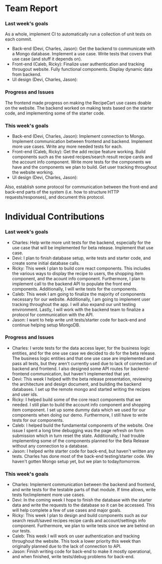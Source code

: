 # Team Report

### Last week's goals

As a whole, implement CI to automatically run a collection of unit tests on each commit. 
- Back-end (Devi, Charles, Jason): Get the backend to communicate with a Mongo database. Implement a use case. Write tests that covers that use case (and stuff it depends on).
- Front-end (Caleb, Ricky): Finalize user authentication and tracking througout website. Fully functional components. Display dynamic data from backend.
- UI design (Devi, Charles, Jason):

### Progress and Issues

The frontend made progress on making the RecipeCart use cases doable on the website. The backend worked on making tests based on the starter code, and implementing some of the starter code.

### This week's goals

- Back-end (Devi, Charles, Jason): Implement connection to Mongo. Implement communication between frontend and backend. Implement more use cases. Write any more needed tests for each.
- Front-end (Caleb, Ricky): Get the add recipe feature working. Build components such as the saved recipes/search result recipe cards and the account info component. Write more tests for the components we have and the components we plan to build. Get user tracking throughout the website working.
- UI design (Devi, Charles, Jason): 

Also, establish some protocol for communication between the front-end and back-end parts of the system (i.e. how to structure HTTP requests/responses), and document this protocol.

# Individual Contributions

### Last week's goals
- Charles: Help write more unit tests for the backend, especially for the use case that will be implemented for beta release. Implement that use case.
- Devi: I plan to finish database setup, write tests and starter code, and create some initial database calls.
- Ricky: This week I plan to build core react components. This includes the various ways to display the recipe to users, the shopping item component, and the acount info component. Furthermore, I plan to implement call to the backend API to populate the front end components. Additionally, I will write tests for the components.
- Caleb: This week I am going to finalize the majority of components necessary for our website. Additionally, I am going to implement user tracking throughout the app. I will also expand our unit testing environment. Lastly, I will work with the backend team to finalize a protocol for communication with the API.
- Jason: I want to help write unit tests/starter code for back-end and continue helping setup MongoDB.

### Progress and Issues

- Charles: I wrote tests for the data access layer, for the business logic entities, and for the one use case we decided to do for the beta release. The business logic entities and that one use case are implemented and pass all tests, but they aren't currently used due to lack of connection of backend and frontend. I also designed some API routes for backend-frontend communication, but haven't implemented that yet.
- Devi: This week I helped with the beta release presentation, reviewing the architecture and design document, and building the backend databases. I set up the remote mongo and started writing the recipes and user ids.
- Ricky: I helped build some of the core react components that we needed. I still plan to build the account info component and shopping item component. I set up some dummy data which we used for our components when doing our demo. Furthermore, I still have to write tests for our components.
- Caleb: I helped build the fundamental components of the website. One issue I spent a long time debugging was the page refresh on form submission which in turn reset the state. Additionally, I had trouble implementing some of the components planned for the Beta Release without any connection to a database.
- Jason: I helped write starter code for back-end, but haven't written any tests. Charles has done most of the back-end testing/starter code. We haven't gotten Mongo setup yet, but we plan to today/tomorrow.

### This week's goals

- Charles: Implement communication between the backend and frontend, and write tests for the testable parts of that module. If time allows, write tests for/implement more use cases. 
- Devi: In the coming week I hope to finish the database with the starter data and write the requests to the database so it can be accessed. This will help complete a few of use cases and major goals.
- Ricky: This week I plan to design and build components such as our search result/saved recipes recipe cards and account/settings info component. Furthermore, we plan to write tests since we are behind on our tests.
- Caleb: This week I will work on user authentication and tracking throughout the website. This took a lower priority this week than originally planned due to the lack of connection to API. 
- Jason: Finish writing code for back-end to make it mostly operational, and when finished, write tests/debug problems for back-end.
